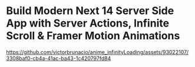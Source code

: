 # Build Modern Next 14 Server Side App with Server Actions, Infinite Scroll & Framer Motion Animations


https://github.com/victorbrunacio/anime_infinityLoading/assets/93022107/3308baf0-cb4a-41ac-ba43-1c420797fd84

